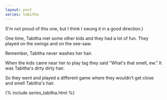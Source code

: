 ```yaml
---
layout: post
series: tabitha
---
```

(I'm not proud of this one, but I think I swung it in a good direction.)

One time, Tabitha met some other kids and they had a lot of fun. They played on the swings and on the see-saw.

Remember, Tabitha never washes her hair.

When the kids came near her to play tag they said "What's that smell, ew." It was Tabitha's dirty dirty hair.

So they went and played a different game where they wouldn't get close and smell Tabitha's hair.

{% include series_tabitha.html %}
